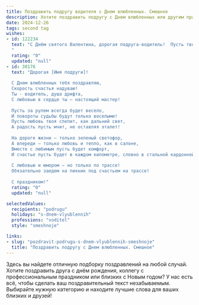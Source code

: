 ```yaml
---
title: Поздравить подругу водителя с Днем влюбленных. Смешное
description: Хотите поздравить подругу с Днем влюбленных или другим праздником? Наш ИИ создаст незабываемое поздравление, а вы обязательно выделитесь среди других.  
date: 2024-12-26
tags: second tag
wishes:
- id: 122234
  text: "С Днём святого Валентина, дорогая подруга-водитель!  Пусть твоя жизнь будет такой же насыщенной и яркой, как твой график работы, а любовь – такой же безотказной, как твой автомобиль!  Желаю тебе \"зелёной волны\" счастья и море  \"правых рядов\" к успеху!  И чтобы все твои \"гаишники\" были исключительно добрыми и симпатичными! 😉
  "
  rating: "0"
  updated: "null"
- id: 30176
  text: "Дорогая [Имя подруги]!
  
  С Днем влюбленных тебя поздравляю,
  Скорость счастья надуваю!
  Ты - водитель, душа дрифта,
  С любовью в сердце ты – настоящий мастер!
  
  Пусть за рулем всегда будет весело,
  И повороты судьбы будут только веселыми!
  Пусть любовь твоя слепит, как дальний свет,
  А радость пусть мчит, не оставляя эталет!
  
  На дороге жизни – только зеленый светофор,
  А впереди – только любовь и тепло, как в салоне,
  Вместе с любимым пусть будет комфорт,
  И счастье пусть будет в каждом километре, словно в стальной кардонной машине, не как в старом авто!
  
  С любовью и юмором – но только по трассе!
  Обязательно заедем на пикник под счастьем на трассе!
  
  С праздником!"
  rating: "0"
  updated: "null"

selectedValues:
  recipients: "podrugu"
  holidays: "s-dnem-vlyublennih"
  professions: "voditel"
  style: "smeshnoje"

links:
- slug: "pozdravit-podrugu-s-dnem-vlyublennih-smeshnoje"
  title: "Поздравить подругу с Днем влюбленных. Смешное"
---
```


Здесь вы найдете отличную подборку поздравлений на любой случай.
Хотите поздравить друга с днём рождения, коллегу с профессиональным праздником или близких с Новым годом? У нас есть всё, чтобы сделать ваш поздравительный текст незабываемым. Выбирайте нужную категорию и находите лучшие слова для ваших близких и друзей!
